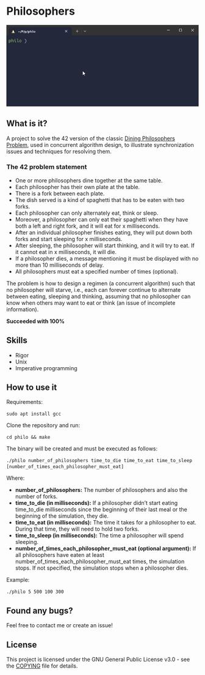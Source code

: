 # Philosophers

<div align="center">
  <img src="./assets/example.gif"/>
</div>  


## What is it?
A project to solve the 42 version of the classic [Dining Philosophers Problem](https://en.wikipedia.org/wiki/Dining_philosophers_problem), used in concurrent algorithm design, to illustrate synchronization issues and techniques for resolving them. 

### The 42 problem statement
- One or more philosophers dine together at the same table.  
- Each philosopher has their own plate at the table.  
- There is a fork between each plate.  
- The dish served is a kind of spaghetti that has to be eaten with two forks.  
- Each philosopher can only alternately eat, think or sleep.  
- Moreover, a philosopher can only eat their spaghetti when they have both a left and right fork, and it will eat for x milliseconds.    
- After an individual philosopher finishes eating, they will put down both forks and start sleeping for x milliseconds.
- After sleeping, the philosopher will start thinking, and it will try to eat. If it cannot eat in x milliseconds, it will die.
- If a philosopher dies, a message mentioning it must be displayed with no more than 10 milliseconds of delay.
- All philosophers must eat a specified number of times (optional).

The problem is how to design a regimen (a concurrent algorithm) such that no philosopher will starve, i.e., each can forever continue to alternate between eating, sleeping and thinking, assuming that no philosopher can know when others may want to eat or think (an issue of incomplete information).  

**Succeeded with 100%**

## Skills
- Rigor
- Unix
- Imperative programming

## How to use it
Requirements:
```shell
sudo apt install gcc
```

Clone the repository and run:
```shell
cd philo && make
```
The binary will be created and must be executed as follows:

```shell
./philo number_of_philosophers time_to_die time_to_eat time_to_sleep [number_of_times_each_philosopher_must_eat]
```

Where:
- **number_of_philosophers:** The number of philosophers and also the number of forks.
- **time_to_die (in milliseconds):** If a philosopher didn’t start eating time_to_die milliseconds since the beginning of their last meal or the beginning of the simulation, they die.
- **time_to_eat (in milliseconds):** The time it takes for a philosopher to eat. During that time, they will need to hold two forks.
- **time_to_sleep (in milliseconds):** The time a philosopher will spend sleeping.
- **number_of_times_each_philosopher_must_eat (optional argument):** If all philosophers have eaten at least number_of_times_each_philosopher_must_eat times, the simulation stops. If not specified, the simulation stops when a philosopher dies.

Example:
```shell
./philo 5 500 100 300
```

## Found any bugs?
Feel free to contact me or create an issue!

## License
This project is licensed under the GNU General Public License v3.0 - see the [COPYING](https://github.com/hde-oliv/minitalk/blob/master/COPYING) file for details.

